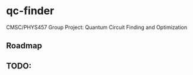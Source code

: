 # qc-finder
CMSC/PHYS457 Group Project: Quantum Circuit Finding and Optimization

## Roadmap


## TODO:
